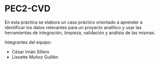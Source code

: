 # PEC2-CVD
En esta práctica se elabora un caso práctico orientado a aprender a identificar los datos relevantes para un proyecto analítico y usar las herramientas de integración, limpieza, validación y análisis de las mismas.

Integrantes del equipo: 
  - César Irnán Sillero
  - Lissette Muñoz Guillén

